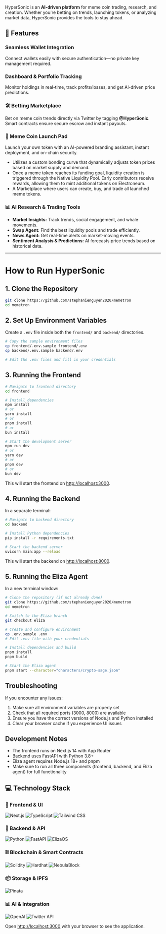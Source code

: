 HyperSonic is an **AI-driven platform** for meme coin trading, research, and creation. Whether you're betting on trends, launching tokens, or analyzing market data, HyperSonic provides the tools to stay ahead.

## 🚀 Features

### **Seamless Wallet Integration**

Connect wallets easily with secure authentication—no private key management required.

### **Dashboard & Portfolio Tracking**

Monitor holdings in real-time, track profits/losses, and get AI-driven price predictions.

### **🛠 Betting Marketplace**

Bet on meme coin trends directly via Twitter by tagging **@HyperSonic**. Smart contracts ensure secure escrow and instant payouts.

### **🚀 Meme Coin Launch Pad**

Launch your own token with an AI-powered branding assistant, instant deployment, and on-chain security.

- Utilizes a custom bonding curve that dynamically adjusts token prices based on market supply and demand.
- Once a meme token reaches its funding goal, liquidity creation is triggered through the Native Liquidity Pool. Early contributors receive rewards, allowing them to mint additional tokens on Electroneum.
- A Marketplace where users can create, buy, and trade all launched meme tokens.

### **📊 AI Research & Trading Tools**

- **Market Insights:** Track trends, social engagement, and whale movements.
- **Swap Agent:** Find the best liquidity pools and trade efficiently.
- **News Agent:** Get real-time alerts on market-moving events.
- **Sentiment Analysis & Predictions:** AI forecasts price trends based on historical data.

---

# **How to Run HyperSonic**

## **1. Clone the Repository**

```bash
git clone https://github.com/stephanienguyen2020/memetron
cd memetron
```

## **2. Set Up Environment Variables**

Create a `.env` file inside both the `frontend/` and `backend/` directories.

```bash
# Copy the sample environment files
cp frontend/.env.sample frontend/.env
cp backend/.env.sample backend/.env

# Edit the .env files and fill in your credentials
```

## **3. Running the Frontend**

```bash
# Navigate to frontend directory
cd frontend

# Install dependencies
npm install
# or
yarn install
# or
pnpm install
# or
bun install

# Start the development server
npm run dev
# or
yarn dev
# or
pnpm dev
# or
bun dev
```

This will start the frontend on [http://localhost:3000](http://localhost:3000).

## **4. Running the Backend**

In a separate terminal:

```bash
# Navigate to backend directory
cd backend

# Install Python dependencies
pip install -r requirements.txt

# Start the backend server
uvicorn main:app --reload
```

This will start the backend on [http://localhost:8000](http://localhost:8000).

## **5. Running the Eliza Agent**

In a new terminal window:

```bash
# Clone the repository (if not already done)
git clone https://github.com/stephanienguyen2020/memetron
cd memetron

# Switch to the Eliza branch
git checkout eliza

# Create and configure environment
cp .env.sample .env
# Edit .env file with your credentials

# Install dependencies and build
pnpm install
pnpm build

# Start the Eliza agent
pnpm start --character="characters/crypto-sage.json"
```

## Troubleshooting

If you encounter any issues:

1. Make sure all environment variables are properly set
2. Check that all required ports (3000, 8000) are available
3. Ensure you have the correct versions of Node.js and Python installed
4. Clear your browser cache if you experience UI issues

## Development Notes

- The frontend runs on Next.js 14 with App Router
- Backend uses FastAPI with Python 3.8+
- Eliza agent requires Node.js 18+ and pnpm
- Make sure to run all three components (frontend, backend, and Eliza agent) for full functionality

## 💻 Technology Stack

### 🎨 Frontend & UI

![Next.js](https://img.shields.io/badge/Next.js%2014-000000?style=for-the-badge&logo=next.js&logoColor=white)
![TypeScript](https://img.shields.io/badge/TypeScript-3178C6?style=for-the-badge&logo=typescript&logoColor=white)
![Tailwind CSS](https://img.shields.io/badge/Tailwind%20CSS-38B2AC?style=for-the-badge&logo=tailwind-css&logoColor=white)

### 🔧 Backend & API

![Python](https://img.shields.io/badge/Python-3776AB?style=for-the-badge&logo=python&logoColor=white)
![FastAPI](https://img.shields.io/badge/FastAPI-009688?style=for-the-badge&logo=fastapi&logoColor=white)
![ElizaOS](https://img.shields.io/badge/ElizaOS-FF6B6B?style=for-the-badge&logo=data:image/svg+xml;base64,PHN2ZyB4bWxucz0iaHR0cDovL3d3dy53My5vcmcvMjAwMC9zdmciIHZpZXdCb3g9IjAgMCAyNCAyNCI+PC9zdmc+&logoColor=white)

### ⛓️ Blockchain & Smart Contracts

![Solidity](https://img.shields.io/badge/Solidity-363636?style=for-the-badge&logo=solidity&logoColor=white)
![Hardhat](https://img.shields.io/badge/Hardhat-FFD700?style=for-the-badge&logo=hardhat&logoColor=black)
![NebulaBlock](https://img.shields.io/badge/NebulaBlock-6F4BB2?style=for-the-badge&logo=data:image/svg+xml;base64,PHN2ZyB4bWxucz0iaHR0cDovL3d3dy53My5vcmcvMjAwMC9zdmciIHZpZXdCb3g9IjAgMCAyNCAyNCI+PC9zdmc+&logoColor=white)

### 📦 Storage & IPFS

![Pinata](https://img.shields.io/badge/Pinata-E4405F?style=for-the-badge&logo=pinata&logoColor=white)

### 📊 AI & Integration

![OpenAI](https://img.shields.io/badge/GPT--4-412991?style=for-the-badge&logo=openai&logoColor=white)
![Twitter API](https://img.shields.io/badge/Twitter%20API-1DA1F2?style=for-the-badge&logo=twitter&logoColor=white)

Open [http://localhost:3000](http://localhost:3000) with your browser to see the application.
